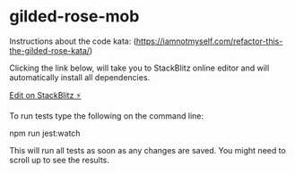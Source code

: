 # gilded-rose-mob

Instructions about the code kata: (https://iamnotmyself.com/refactor-this-the-gilded-rose-kata/)

Clicking the link below, will take you to StackBlitz online editor and will automatically install all dependencies.

[Edit on StackBlitz ⚡️](https://stackblitz.com/edit/node-msvxaz)

To run tests type the following on the command line:

npm run jest:watch

This will run all tests as soon as any changes are saved.
You might need to scroll up to see the results.

